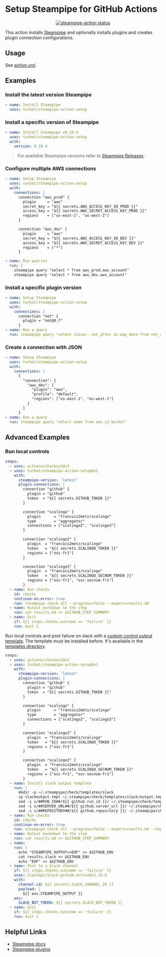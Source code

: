 # Setup Steampipe for GitHub Actions

<p align="center">
  <a href="https://github.com/turbot/steampipe-action-setup/actions"><img alt="steampipe-action status" src="https://github.com/turbot/steampipe-action-setup/workflows/units-test/badge.svg"></a>
</p>

This action installs [Steampipe](https://github.com/turbot/steampipe/) and optionally installs plugins and creates plugin connection configurations.

## Usage

See [action.yml](action.yml).

## Examples

### Install the latest version Steampipe

```yaml
- name: Install Steampipe
  uses: turbot/steampipe-action-setup
```

### Install a specific version of Steampipe

```yaml
- name: Install Steampipe v0.19.4
  uses: turbot/steampipe-action-setup
  with:
    version: 0.19.4
```

> For available Steampipe versions refer to [Steampipe Releases](https://github.com/turbot/steampipe/releases).

### Configure multiple AWS connections

```yaml
- name: Setup Steampipe
  uses: turbot/steampipe-action-setup
  with:
    connections: |
      connection "aws_prod" {
        plugin     = "aws"
        secret_key = "${{ secrets.AWS_ACCESS_KEY_ID_PROD }}"
        access_key = "${{ secrets.AWS_SECRET_ACCESS_KEY_PROD }}"
        regions    = ["us-east-1", "us-west-2"]
      }

      connection "aws_dev" {
        plugin     = "aws"
        secret_key = "${{ secrets.AWS_ACCESS_KEY_ID_DEV }}"
        access_key = "${{ secrets.AWS_SECRET_ACCESS_KEY_DEV }}"
        regions    = ["*"]
      }

- name: Run queries
  run: |
    steampipe query "select * from aws_prod.aws_account"
    steampipe query "select * from aws_dev.aws_account"
```

### Install a specific plugin version

```yaml
- name: Setup Steampipe
  uses: turbot/steampipe-action-setup
  with:
    connections: |
      connection "net" {
        plugin = "net@0.7"
      }
- name: Run a query
  run: steampipe query "select issuer, not_after as exp_date from net_certificate where domain = 'github.com'"
```

### Create a connection with JSON

```yaml
- name: Setup Steampipe
  uses: turbot/steampipe-action-setup
  with:
    connections: |
      {
        "connection": {
          "aws_dev": {
            "plugin": "aws",
            "profile": "default",
            "regions": ["us-east-1", "eu-west-1"]
          }
        }
      }
- name: Run a query
  run: steampipe query "select name from aws_s3_bucket"
```

## Advanced Examples

### Run local controls

```yaml
steps:
  - uses: actions/checkout@v3
  - uses: turbot/steampipe-action-setup@v1
    with:
      steampipe-version: 'latest'
      plugin-connections: |
        connection "github" {
          plugin = "github"
          token  = "${{ secrets.GITHUB_TOKEN }}"
        }

        connection "scalingo" {
          plugin      = "francois2metz/scalingo"
          type        = "aggregator"
          connections = ["scalingo2", "scalingo3"]
        }

        connection "scalingo2" {
          plugin  = "francois2metz/scalingo"
          token   = "${{ secrets.SCALINGO_TOKEN }}"
          regions = ["osc-fr1"]
        }

        connection "scalingo3" {
          plugin  = "francois2metz/scalingo"
          token   = "${{ secrets.SCALINGO_SECNUM_TOKEN }}"
          regions = ["osc-fr1", "osc-secnum-fr1"]
        }
  - name: Run checks
    id: checks
    continue-on-error: true
    run: steampipe check all --progress=false --export=results.md
  - name: Output markdown to the step
    run: cat results.md >> $GITHUB_STEP_SUMMARY
  - name: Exit
    if: ${{ steps.checks.outcome == 'failure' }}
    run: exit 1
```

Run local controls and post failure on slack with a [custom control output template](https://steampipe.io/docs/develop/writing-control-output-templates).
The template must be installed before. It's available in the [templates directory](./templates).

```yaml
steps:
  - uses: actions/checkout@v3
  - uses: turbot/steampipe-action-setup@v1
    with:
      steampipe-version: 'latest'
      plugin-connections: |
        connection "github" {
          plugin = "github"
          token  = "${{ secrets.GITHUB_TOKEN }}"
        }

        connection "scalingo" {
          plugin      = "francois2metz/scalingo"
          type        = "aggregator"
          connections = ["scalingo2", "scalingo3"]
        }

        connection "scalingo2" {
          plugin  = "francois2metz/scalingo"
          token   = "${{ secrets.SCALINGO_TOKEN }}"
          regions = ["osc-fr1"]
        }

        connection "scalingo3" {
          plugin  = "francois2metz/scalingo"
          token   = "${{ secrets.SCALINGO_SECNUM_TOKEN }}"
          regions = ["osc-fr1", "osc-secnum-fr1"]
        }
  - name: Install slack output template
    run: |
      mkdir -p ~/.steampipe/check/templates/slack
      cp slackoutput.tmpl ~/.steampipe/check/templates/slack/output.tmpl
      sed -i s/##RUN_ID##/${{ github.run_id }}/ ~/.steampipe/check/templates/slack/output.tmpl
      sed -i s/##SERVER_URL##/${{ github.server_url }}/ ~/.steampipe/check/templates/slack/output.tmpl
      sed -i s/##REPOSITORY##/${{ github.repository }}/ ~/.steampipe/check/templates/slack/output.tmpl
  - name: Run checks
    id: checks
    continue-on-error: true
    run: steampipe check all --progress=false --export=results.md --export=results.slack
  - name: Output markdown to the step
    run: cat results.md >> $GITHUB_STEP_SUMMARY
  - name:
    run: |
      echo "STEAMPIPE_OUTPUT<<EOF" >> $GITHUB_ENV
      cat results.slack >> $GITHUB_ENV
      echo "EOF" >> $GITHUB_ENV
  - name: Post to a Slack channel
    if: ${{ steps.checks.outcome == 'failure' }}
    uses: slackapi/slack-github-action@v1.19.0
    with:
      channel-id: ${{ secrets.SLACK_CHANNEL_ID }}
      payload: |
        ${{ env.STEAMPIPE_OUTPUT }}
    env:
      SLACK_BOT_TOKEN: ${{ secrets.SLACK_BOT_TOKEN }}
  - name: Exit
    if: ${{ steps.checks.outcome == 'failure' }}
    run: exit 1
```

## Helpful Links

- [Steampipe docs](https://steampipe.io/docs)
- [Steampipe plugins](https://hub.steampipe.io/plugins)
